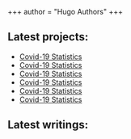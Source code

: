 +++
author = "Hugo Authors"
+++

## Latest projects:

- [Covid-19 Statistics]()
- [Covid-19 Statistics]()
- [Covid-19 Statistics]()
- [Covid-19 Statistics]()
- [Covid-19 Statistics]()
- [Covid-19 Statistics]()

## Latest writings:
